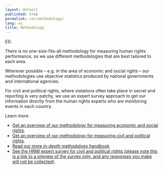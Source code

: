 ```yaml
---
layout: default
published: true
permalink: /es/methodology/
lang: es
title: Methodology
---
```


ES:

There is no one-size-fits-all methodology for measuring human rights performance, so we use different methodologies that are best tailored to each area.

Wherever possible – e.g. in the area of economic and social rights – our methodologies use objective statistics produced by national governments and international agencies.

For civil and political rights, where violations often take place in secret and reporting is very patchy, we use an expert survey approach to get our information directly from the human rights experts who are monitoring events in each country.

Learn more:
* [Get an overview of our methodology for measuring economic and social rights](https://humanrightsmeasurement.org//methodology/measuring-economic-social-rights/).
* [Get an overview of our methodology for measuring civil and political rights](https://humanrightsmeasurement.org//methodology/measuring-civil-political-rights/).
* [Read our more in-depth methodology handbook](https://humanrightsmeasurement.org/wp-content/uploads/2018/03/HRMI-Methodology-Note-2018.pdf).
* [See the HRMI expert survey for civil and political rights (please note this is a link to a preview of the survey only, and any responses you make will not be collected)](https://ugeorgia.qualtrics.com/jfe/preview/SV_d71YagJrGqcMq4R?Q_CHL=preview).
